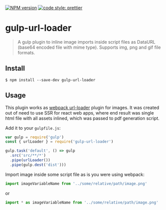 [![NPM version][npm-badge-url]][npm-url] 
[![code style: prettier][prettier-badge-url]][prettier-url]

# gulp-url-loader 
> A gulp plugin to inline image imports inside script files as DataURL (base64 encoded file with mime type). Supports img, png and gif file formats.

## Install 
```shell
$ npm install --save-dev gulp-url-loader
```

## Usage
This plugin works as [webpack url-loader](https://github.com/webpack-contrib/url-loader) plugin for images. It was created out of need to use SSR for react web apps, where end result was single html file with all assets inlined, which was passed to pdf generation script.

Add it to your `gulpfile.js`:
```js
var gulp = require('gulp')
const { urlLoader } = require('gulp-url-loader')

gulp.task('default', () => gulp
  .src('src/**/*')
  .pipe(urlLoader())
  .pipe(gulp.dest('dist')))
```

Import image inside some script file as is you were using webpack:
```js
import imageVariableName from '../some/relative/path/image.png'
```
or
```ts
import * as imageVariableName from '../some/relative/path/image.png'
```



[npm-url]: https://www.npmjs.com/package/gulp-url-loader
[npm-badge-url]: https://badge.fury.io/js/gulp-url-loader.svg 
[prettier-url]: https://github.com/prettier/prettier
[prettier-badge-url]: https://img.shields.io/badge/code_style-prettier-ff69b4.svg?style=flat-square

